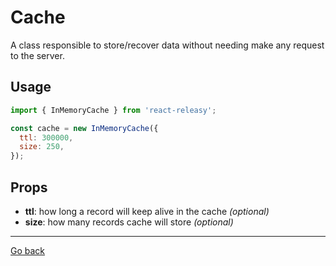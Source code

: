 # Cache

A class responsible to store/recover data without needing make any request to the server.

## Usage

```javascript
import { InMemoryCache } from 'react-releasy';

const cache = new InMemoryCache({
  ttl: 300000,
  size: 250,
});
```

## Props

- **ttl**: how long a record will keep alive in the cache *(optional)*
- **size**: how many records cache will store *(optional)*

----

[Go back](../)
